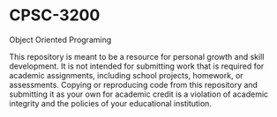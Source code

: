 # CPSC-3200
Object Oriented Programing

This repository is meant to be a resource for personal growth and skill development. It is not intended for submitting work that is required for academic assignments, including school projects, homework, or assessments. Copying or reproducing code from this repository and submitting it as your own for academic credit is a violation of academic integrity and the policies of your educational institution.

